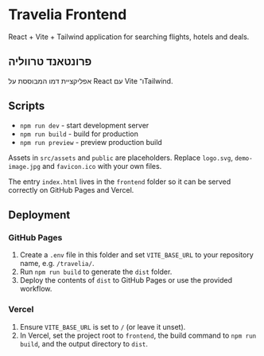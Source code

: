 # Travelia Frontend

React + Vite + Tailwind application for searching flights, hotels and deals.

## פרונטאנד טרווליה

אפליקציית דמו המבוססת על React עם Vite ו־Tailwind.

## Scripts

- `npm run dev` - start development server
- `npm run build` - build for production
- `npm run preview` - preview production build

Assets in `src/assets` and `public` are placeholders. Replace `logo.svg`, `demo-image.jpg` and `favicon.ico` with your own files.

The entry `index.html` lives in the `frontend` folder so it can be served
correctly on GitHub Pages and Vercel.

## Deployment

### GitHub Pages

1. Create a `.env` file in this folder and set `VITE_BASE_URL` to your
   repository name, e.g. `/travelia/`.
2. Run `npm run build` to generate the `dist` folder.
3. Deploy the contents of `dist` to GitHub Pages or use the provided workflow.

### Vercel

1. Ensure `VITE_BASE_URL` is set to `/` (or leave it unset).
2. In Vercel, set the project root to `frontend`, the build command to
   `npm run build`, and the output directory to `dist`.
